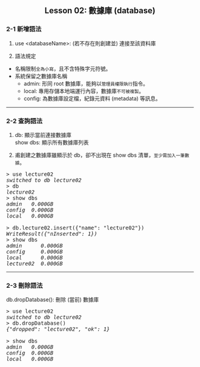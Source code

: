 <h2 align="center">Lesson 02: 數據庫 (database)</h2>

### 2-1 新增語法
1. use \<databaseName>: (若不存在則創建並) 連接至該資料庫

2. 語法規定
- 名稱限制`全為小寫`，且不含特殊字元符號。
- 系統保留之數據庫名稱
  - admin: 形同 root 數據庫，能夠以`管理員權限執行`指令。
  - local: 專用存儲本地端運行內容，數據庫`不可被複製`。
  - config: 為數據庫設定檔，紀錄元資料 (metadata) 等訊息。

---
### 2-2 查詢語法
1. db: 顯示當前連接數據庫<br>
show dbs: 顯示所有數據庫列表

2. 甫創建之數據庫雖顯示於 db，卻不出現在 show dbs 清單，`至少需加入一筆數據`。
<pre>
> use lecture02
<i>switched to db lecture02</i>
> db
<i>lecture02</i>
> show dbs
<i>admin   0.000GB
config  0.000GB
local   0.000GB</i>

> db.lecture02.insert({"name": "lecture02"})
<i>WriteResult({"nInserted": 1})</i>
> show dbs
<i>admin      0.000GB
config     0.000GB
local      0.000GB
lecture02  0.000GB</i>
</pre>

---
### 2-3 刪除語法
db.dropDatabase(): 刪除 (當前) 數據庫
<pre>
> use lecture02
<i>switched to db lecture02</i>
> db.dropDatabase()
<i>{"dropped": "lecture02", "ok": 1}</i>

> show dbs
<i>admin   0.000GB
config  0.000GB
local   0.000GB</i>
</pre>
